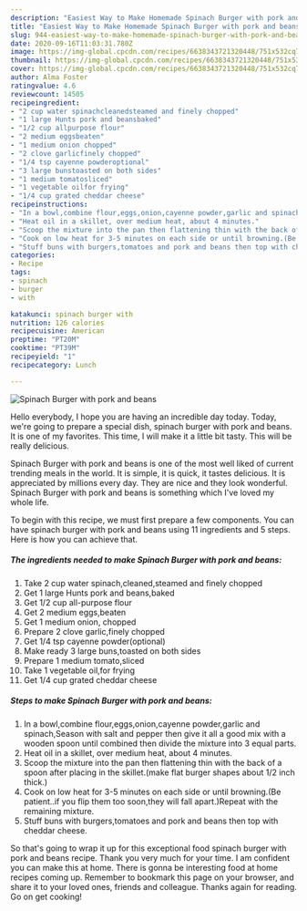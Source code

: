 ```yaml
---
description: "Easiest Way to Make Homemade Spinach Burger with pork and beans"
title: "Easiest Way to Make Homemade Spinach Burger with pork and beans"
slug: 944-easiest-way-to-make-homemade-spinach-burger-with-pork-and-beans
date: 2020-09-16T11:03:31.780Z
image: https://img-global.cpcdn.com/recipes/6638343721320448/751x532cq70/spinach-burger-with-pork-and-beans-recipe-main-photo.jpg
thumbnail: https://img-global.cpcdn.com/recipes/6638343721320448/751x532cq70/spinach-burger-with-pork-and-beans-recipe-main-photo.jpg
cover: https://img-global.cpcdn.com/recipes/6638343721320448/751x532cq70/spinach-burger-with-pork-and-beans-recipe-main-photo.jpg
author: Alma Foster
ratingvalue: 4.6
reviewcount: 14505
recipeingredient:
- "2 cup water spinachcleanedsteamed and finely chopped"
- "1 large Hunts pork and beansbaked"
- "1/2 cup allpurpose flour"
- "2 medium eggsbeaten"
- "1 medium onion chopped"
- "2 clove garlicfinely chopped"
- "1/4 tsp cayenne powderoptional"
- "3 large bunstoasted on both sides"
- "1 medium tomatosliced"
- "1 vegetable oilfor frying"
- "1/4 cup grated cheddar cheese"
recipeinstructions:
- "In a bowl,combine flour,eggs,onion,cayenne powder,garlic and spinach,Season with salt and pepper then give it all a good mix with a wooden spoon until combined then divide the mixture into 3 equal parts."
- "Heat oil in a skillet, over medium heat, about 4 minutes."
- "Scoop the mixture into the pan then flattening thin with the back of a spoon after placing in the skillet.(make flat burger shapes about 1/2 inch thick.)"
- "Cook on low heat for 3-5 minutes on each side or until browning.(Be patient..if you flip them too soon,they will fall apart.)Repeat with the remaining mixture."
- "Stuff buns with burgers,tomatoes and pork and beans then top with cheddar cheese."
categories:
- Recipe
tags:
- spinach
- burger
- with

katakunci: spinach burger with 
nutrition: 126 calories
recipecuisine: American
preptime: "PT20M"
cooktime: "PT39M"
recipeyield: "1"
recipecategory: Lunch

---
```



![Spinach Burger with pork and beans](https://img-global.cpcdn.com/recipes/6638343721320448/751x532cq70/spinach-burger-with-pork-and-beans-recipe-main-photo.jpg)

Hello everybody, I hope you are having an incredible day today. Today, we're going to prepare a special dish, spinach burger with pork and beans. It is one of my favorites. This time, I will make it a little bit tasty. This will be really delicious.



Spinach Burger with pork and beans is one of the most well liked of current trending meals in the world. It is simple, it is quick, it tastes delicious. It is appreciated by millions every day. They are nice and they look wonderful. Spinach Burger with pork and beans is something which I've loved my whole life.


To begin with this recipe, we must first prepare a few components. You can have spinach burger with pork and beans using 11 ingredients and 5 steps. Here is how you can achieve that.

<!--inarticleads1-->

##### The ingredients needed to make Spinach Burger with pork and beans:

1. Take 2 cup water spinach,cleaned,steamed and finely chopped
1. Get 1 large Hunts pork and beans,baked
1. Get 1/2 cup all-purpose flour
1. Get 2 medium eggs,beaten
1. Get 1 medium onion, chopped
1. Prepare 2 clove garlic,finely chopped
1. Get 1/4 tsp cayenne powder(optional)
1. Make ready 3 large buns,toasted on both sides
1. Prepare 1 medium tomato,sliced
1. Take 1 vegetable oil,for frying
1. Get 1/4 cup grated cheddar cheese




<!--inarticleads2-->

##### Steps to make Spinach Burger with pork and beans:

1. In a bowl,combine flour,eggs,onion,cayenne powder,garlic and spinach,Season with salt and pepper then give it all a good mix with a wooden spoon until combined then divide the mixture into 3 equal parts.
1. Heat oil in a skillet, over medium heat, about 4 minutes.
1. Scoop the mixture into the pan then flattening thin with the back of a spoon after placing in the skillet.(make flat burger shapes about 1/2 inch thick.)
1. Cook on low heat for 3-5 minutes on each side or until browning.(Be patient..if you flip them too soon,they will fall apart.)Repeat with the remaining mixture.
1. Stuff buns with burgers,tomatoes and pork and beans then top with cheddar cheese.




So that's going to wrap it up for this exceptional food spinach burger with pork and beans recipe. Thank you very much for your time. I am confident you can make this at home. There is gonna be interesting food at home recipes coming up. Remember to bookmark this page on your browser, and share it to your loved ones, friends and colleague. Thanks again for reading. Go on get cooking!
